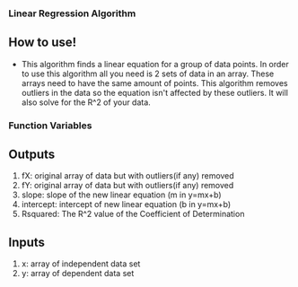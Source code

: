 ### Linear Regression Algorithm

## How to use!
- This algorithm finds a linear equation for a group of data points. In order to use this algorithm all you need is 2 sets of data in an array. These arrays need to have the same amount of points. This algorithm removes outliers in the data so the equation isn't affected by these outliers. It will also solve for the R^2 of your data.

### Function Variables
## Outputs
1. fX: original array of data but with outliers(if any) removed
2. fY: original array of data but with outliers(if any) removed
3. slope: slope of the new linear equation (m in y=mx+b)
4. intercept: intercept of new linear equation (b in y=mx+b)
5. Rsquared: The R^2 value of the Coefficient of Determination

## Inputs
1. x: array of independent data set
2. y: array of dependent data set
